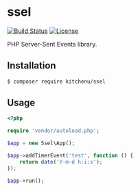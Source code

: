 # ssel

[![Build Status](https://travis-ci.org/kitchenu/ssel.svg?branch=master)](https://travis-ci.org/kitchenu/ssel)
[![License](https://poser.pugx.org/kitchenu/ssel/license)](https://packagist.org/packages/kitchenu/ssel)

PHP Server-Sent Events library.

## Installation

```bash
$ composer require kitchenu/ssel
```
## Usage

```php
<?php

require 'vendor/autoload.php';

$app = new Ssel\App();

$app->addTimerEvent('test', function () {
    return date('Y-m-d h:i:s');
});

$app->run();
```